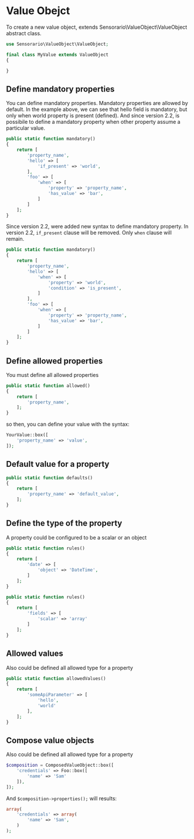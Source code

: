 # Value Obejct

To create a new value object, extends Sensorario\ValueObject\ValueObject abstract class.

```php
use Sensorario\ValueObject\ValueObject;

final class MyValue extends ValueObject
{

}
```

## Define mandatory properties

You can define mandatory properties. Mandatory properties are allowed by default. In the example above, we can see that hello field is mandatory, but only when world property is present (defined). And since version 2.2, is possibile to define a mandatory property when other property assume a particular value.

```php
public static function mandatory()
{
    return [
        'property_name',
        'hello' => [
            'if_present' => 'world',
        ],
        'foo' => [
            'when' => [
                'property' => 'property_name',
                'has_value' => 'bar',
            ]
        ]
    ];
}
```

Since version 2.2, were added new syntax to define mandatory property. In version 2.2, `if_present` clause will be removed. Only `when` clause will remain.

```php
public static function mandatory()
{
    return [
        'property_name',
        'hello' => [
            'when' => [
                'property' => 'world',
                'condition' => 'is_present',
            ]
        ],
        'foo' => [
            'when' => [
                'property' => 'property_name',
                'has_value' => 'bar',
            ]
        ]
    ];
}
```

## Define allowed properties

You must define all allowed properties

```php
public static function allowed()
{
    return [
        'property_name',
    ];
}
```

so then, you can define your value with the syntax:

```php
YourValue::box([
    'property_name' => 'value',
]);
```

## Default value for a property

```php
public static function defaults()
{
    return [
        'property_name' => 'default_value',
    ];
}
```

## Define the type of the property

A property could be configured to be a scalar or an object

```php
public static function rules()
{
    return [
        'date' => [
            'object' => 'DateTime',
        ]
    ];
}
```

```php
public static function rules()
{
    return [
        'fields' => [
            'scalar' => 'array'
        ]
    ];
}
```

## Allowed values

Also could be defined all allowed type for a property

```php
public static function allowedValues()
{
    return [
        'someApiParameter' => [
            'hello',
            'world'
        ],
    ];
}
```

## Compose value objects

Also could be defined all allowed type for a property

```php
$composition = ComposedValueObject::box([
    'credentials' => Foo::box([
        'name' => 'Sam'
    ]),
]);
```

And `$composition->properties();` will results:

```php
array(
    'credentials' => array(
        'name' => 'Sam',
    )
);
```
